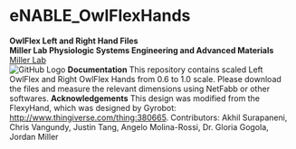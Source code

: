 # eNABLE_OwlFlexHands
**OwlFlex Left and Right Hand Files**  
**Miller Lab Physiologic Systems Engineering and Advanced Materials**  
[Miller Lab](millerlab.rice.edu)  
![GitHub Logo](https://github.com/MillerLabFTW/OpenSLS/blob/master/MillerLab_logo.jpg)
**Documentation**
This repository contains scaled Left OwlFlex and Right OwlFlex Hands from 0.6 to 1.0 scale. Please download the files and measure the relevant dimensions using NetFabb or other softwares. 
**Acknowledgements**
This design was modified from the FlexyHand, which was designed by Gyrobot: http://www.thingiverse.com/thing:380665.
Contributors: Akhil Surapaneni, Chris Vangundy, Justin Tang, Angelo Molina-Rossi, Dr. Gloria Gogola, Jordan Miller
